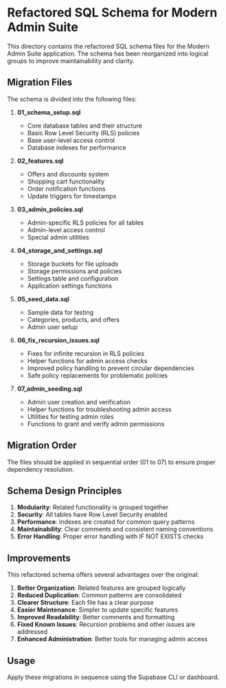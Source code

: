 # Refactored SQL Schema for Modern Admin Suite

This directory contains the refactored SQL schema files for the Modern Admin Suite application. The schema has been reorganized into logical groups to improve maintainability and clarity.

## Migration Files

The schema is divided into the following files:

1. **01_schema_setup.sql**
   - Core database tables and their structure
   - Basic Row Level Security (RLS) policies
   - Base user-level access control
   - Database indexes for performance

2. **02_features.sql**
   - Offers and discounts system
   - Shopping cart functionality
   - Order notification functions
   - Update triggers for timestamps

3. **03_admin_policies.sql**
   - Admin-specific RLS policies for all tables
   - Admin-level access control
   - Special admin utilities

4. **04_storage_and_settings.sql**
   - Storage buckets for file uploads
   - Storage permissions and policies
   - Settings table and configuration
   - Application settings functions

5. **05_seed_data.sql**
   - Sample data for testing
   - Categories, products, and offers
   - Admin user setup

6. **06_fix_recursion_issues.sql**
   - Fixes for infinite recursion in RLS policies
   - Helper functions for admin access checks
   - Improved policy handling to prevent circular dependencies
   - Safe policy replacements for problematic policies

7. **07_admin_seeding.sql**
   - Admin user creation and verification
   - Helper functions for troubleshooting admin access
   - Utilities for testing admin roles
   - Functions to grant and verify admin permissions

## Migration Order

The files should be applied in sequential order (01 to 07) to ensure proper dependency resolution.

## Schema Design Principles

1. **Modularity**: Related functionality is grouped together
2. **Security**: All tables have Row Level Security enabled
3. **Performance**: Indexes are created for common query patterns
4. **Maintainability**: Clear comments and consistent naming conventions
5. **Error Handling**: Proper error handling with IF NOT EXISTS checks

## Improvements

This refactored schema offers several advantages over the original:

1. **Better Organization**: Related features are grouped logically
2. **Reduced Duplication**: Common patterns are consolidated
3. **Clearer Structure**: Each file has a clear purpose
4. **Easier Maintenance**: Simpler to update specific features
5. **Improved Readability**: Better comments and formatting
6. **Fixed Known Issues**: Recursion problems and other issues are addressed
7. **Enhanced Administration**: Better tools for managing admin access

## Usage

Apply these migrations in sequence using the Supabase CLI or dashboard. 
